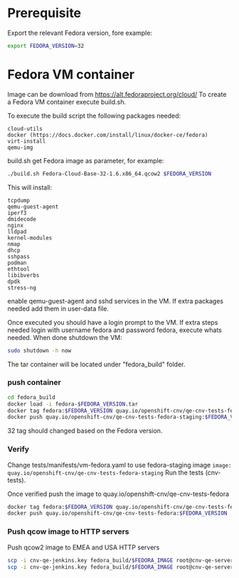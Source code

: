 # Prerequisite
Export the relevant Fedora version, fore example:
```bash
export FEDORA_VERSION=32
```

# Fedora VM container

Image can be download from https://alt.fedoraproject.org/cloud/
To create a Fedora VM container execute build.sh.

To execute the build script the following packages needed:

    cloud-utils
    docker (https://docs.docker.com/install/linux/docker-ce/fedora)
    virt-install
    qemu-img

build.sh get Fedora image as parameter, for example:
```bash
./build.sh Fedora-Cloud-Base-32-1.6.x86_64.qcow2 $FEDORA_VERSION
```

This will install:

    tcpdump
    qemu-guest-agent
    iperf3
    dmidecode
    nginx
    lldpad
    kernel-modules
    nmap
    dhcp
    sshpass
    podman
    ethtool
    libibverbs
    dpdk
    stress-ng

enable qemu-guest-agent and sshd services in the VM.
If extra packages needed add them in user-data file.

Once executed you should have a login prompt to the VM.
If extra steps needed login with username fedora and password fedora, execute whats needed.
When done shutdown the VM:
```bash
sudo shutdown -h now
```

The tar container will be located under "fedora_build" folder.


### push container
```bash
cd fedora_build
docker load -i fedora-$FEDORA_VERSION.tar
docker tag fedora:$FEDORA_VERSION quay.io/openshift-cnv/qe-cnv-tests-fedora-staging:$FEDORA_VERSION
docker push quay.io/openshift-cnv/qe-cnv-tests-fedora-staging:$FEDORA_VERSION
```

32 tag should changed based on the Fedora version.

### Verify
Change tests/manifests/vm-fedora.yaml to use fedora-staging image
`image: quay.io/openshift-cnv/qe-cnv-tests-fedora-staging`
Run the tests (cnv-tests).

Once verified push the image to quay.io/openshift-cnv/qe-cnv-tests-fedora
```bash
docker tag fedora:$FEDORA_VERSION quay.io/openshift-cnv/qe-cnv-tests-fedora:$FEDORA_VERSION
docker push quay.io/openshift-cnv/qe-cnv-tests-fedora:$FEDORA_VERSION
```

### Push qcow image to HTTP servers
Push qcow2 image to EMEA and USA HTTP servers
```bash
scp -i cnv-qe-jenkins.key fedora_build/$FEDORA_IMAGE root@cnv-qe-server.lab.eng.tlv2.redhat.com:/var/www/files/cnv-tests/fedora-images/
scp -i cnv-qe-jenkins.key fedora_build/$FEDORA_IMAGE root@cnv-qe-server.rhevdev.lab.eng.rdu2.redhat.com:/var/www/files/cnv-tests/fedora-images/
```
